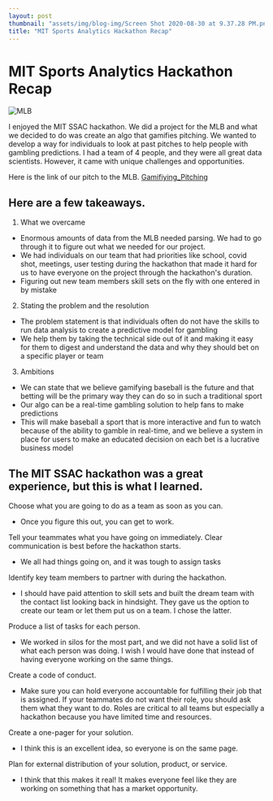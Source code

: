 ```yaml
---
layout: post
thumbnail: "assets/img/blog-img/Screen Shot 2020-08-30 at 9.37.28 PM.png"
title: "MIT Sports Analytics Hackathon Recap"
---
```


# MIT Sports Analytics Hackathon Recap

![MLB]({{site.url}}{{site.baseurl}}/assets/img/blog-img/mlb.jpeg?raw=true)

I enjoyed the MIT SSAC hackathon.  We did a project for the MLB and what we decided to do was create an algo that gamifies pitching.  We wanted to develop a way for individuals to look at past pitches to help people with gambling predictions.  I had a team of 4 people, and they were all great data scientists.  However, it came with unique challenges and opportunities.

Here is the link of our pitch to the MLB. 
[Gamifiying_Pitching](https://studio.youtube.com/video/INJxUeqSe6k/edit)

## Here are a few takeaways. 

1. What we overcame 
- Enormous amounts of data from the MLB needed parsing.  We had to go through it to figure out what we needed for our project. 
- We had individuals on our team that had priorities like school, covid shot, meetings, user testing during the hackathon that made it hard for us to have everyone on the project through the hackathon's duration. 
- Figuring out new team members skill sets on the fly with one entered in by mistake

2. Stating the problem and the resolution 
- The problem statement is that individuals often do not have the skills to run data analysis to create a predictive model for gambling 
- We help them by taking the technical side out of it and making it easy for them to digest and understand the data and why they should bet on a specific player or team

3. Ambitions 
- We can state that we believe gamifying baseball is the future and that betting will be the primary way they can do so in such a traditional sport 
- Our algo can be a real-time gambling solution to help fans to make predictions
- This will make baseball a sport that is more interactive and fun to watch because of the ability to gamble in real-time, and we believe a system in place for users to make an educated decision on each bet is a lucrative business model


## The MIT SSAC hackathon was a great experience, but this is what I learned.

Choose what you are going to do as a team as soon as you can.
- Once you figure this out, you can get to work.

Tell your teammates what you have going on immediately.  Clear communication is best before the hackathon starts.
- We all had things going on, and it was tough to assign tasks

Identify key team members to partner with during the hackathon.
- I should have paid attention to skill sets and built the dream team with the contact list looking back in hindsight.  They gave us the option to create our team or let them put us on a team.  I chose the latter. 

Produce a list of tasks for each person.
- We worked in silos for the most part, and we did not have a solid list of what each person was doing.  I wish I would have done that instead of having everyone working on the same things.

Create a code of conduct.
- Make sure you can hold everyone accountable for fulfilling their job that is assigned.  If your teammates do not want their role, you should ask them what they want to do.  Roles are critical to all teams but especially a hackathon because you have limited time and resources. 

Create a one-pager for your solution. 
- I think this is an excellent idea, so everyone is on the same page. 

Plan for external distribution of your solution, product, or service.
- I think that this makes it real!  It makes everyone feel like they are working on something that has a market opportunity.  

